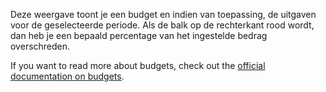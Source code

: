 Deze weergave toont je een budget en indien van toepassing, de uitgaven voor de geselecteerde periode. Als de balk op de rechterkant rood wordt, dan heb je een bepaald percentage van het ingestelde bedrag overschreden.

If you want to read more about budgets, check out the [official documentation on budgets](https://docs.firefly-iii.org/concepts/budgets).